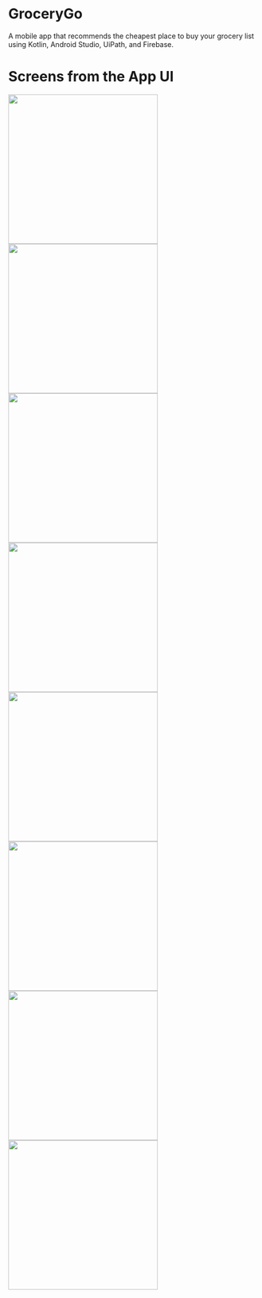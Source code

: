 # GroceryGo
A mobile app that recommends the cheapest place to buy your grocery list using Kotlin, Android Studio, UiPath, and Firebase.

# Screens from the App UI

<p>
    <img src="Display Images/First_Screen.png" width=300px/>
    <img src="Display Images/Basic_Info.png" width=300px/>
    <img src="Display Images/Basic_Info2.png" width=300px/>
    <img src="Display Images/Basic_Info3.png" width=300px/>
    <img src="Display Images/Shopping_List.png" width=300px/>
    <img src="Display Images/Shopping_List_2.png" width=300px/>
    <img src="Display Images/Shopping_List_2_1.png" width=300px/>
    <img src="Display Images/Recommendation.png" width=300px/>
</p>
